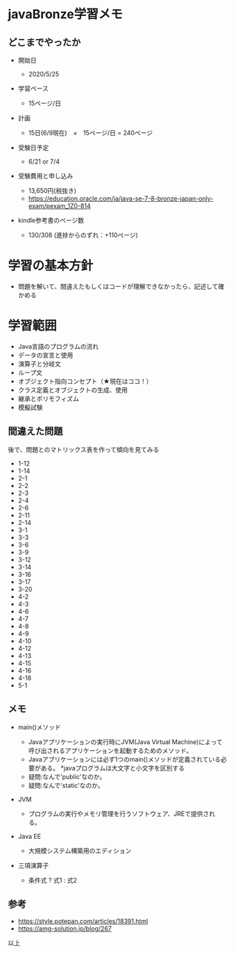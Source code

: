 javaBronze学習メモ
=================

## どこまでやったか

* 開始日
  * 2020/5/25

* 学習ペース
  * 15ページ/日

* 計画
  * 15日(6/9現在)　×　15ページ/日 = 240ページ

* 受験日予定
  * 6/21 or 7/4

* 受験費用と申し込み
  * 13,650円(税抜き)
  * https://education.oracle.com/ja/java-se-7-8-bronze-japan-only-exam/pexam_1Z0-814

* kindle参考書のページ数
  * 130/308 (進捗からのずれ：+110ページ)

# 学習の基本方針

* 問題を解いて、間違えたもしくはコードが理解できなかったら、記述して確かめる

# 学習範囲

* Java言語のプログラムの流れ
* データの宣言と使用
* 演算子と分岐文
* ループ文
* オブジェクト指向コンセプト（★現在はココ！）
* クラス定義とオブジェクトの生成、使用
* 継承とポリモフィズム
* 模擬試験

## 間違えた問題

後で、問題とのマトリックス表を作って傾向を見てみる

* 1-12
* 1-14
* 2-1
* 2-2
* 2-3
* 2-4
* 2-6
* 2-11
* 2-14
* 3-1
* 3-3
* 3-6
* 3-9
* 3-12
* 3-14
* 3-16
* 3-17
* 3-20
* 4-2
* 4-3
* 4-6
* 4-7
* 4-8
* 4-9
* 4-10
* 4-12
* 4-13
* 4-15
* 4-16
* 4-18
* 5-1


## メモ

* main()メソッド
  * Javaアプリケーションの実行時にJVM(Java Virtual Machine)によって呼び出されるアプリケーションを起動するためのメソッド。
  * Javaアプリケーションには必ず1つのmain()メソッドが定義されている必要がある。
  *javaプログラムは大文字と小文字を区別する
  * 疑問:なんで'public'なのか。
  * 疑問:なんで'static'なのか。
  
* JVM
  * プログラムの実行やメモリ管理を行うソフトウェア、JREで提供される。

* Java EE
  * 大規模システム構築用のエディション

* 三項演算子
  * 条件式 ? 式1 : 式2


## 参考
* https://style.potepan.com/articles/18391.html
* https://amg-solution.jp/blog/267

以上